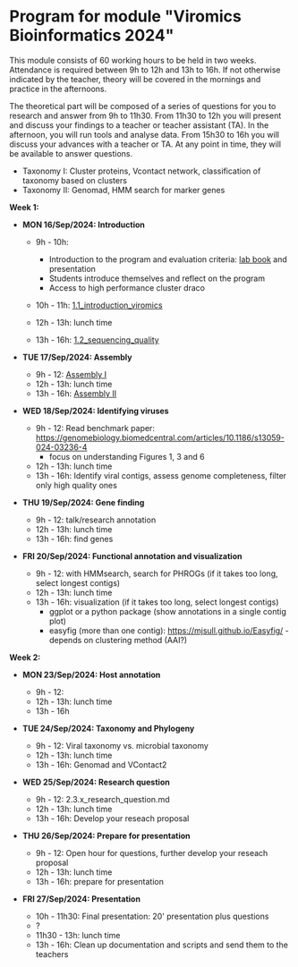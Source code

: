 # Program for module "Viromics Bioinformatics 2024"

This module consists of 60 working hours to be held in two weeks. Attendance is required between 9h to 12h and 13h to 16h. If not otherwise indicated by the teacher, theory will be covered in the mornings and practice in the afternoons.   

The theoretical part will be composed of a series of questions for you to research and answer from 9h to 11h30. From 11h30 to 12h you will present and discuss your findings to a teacher or teacher assistant (TA). In the afternoon, you will run tools and analyse data. From 15h30 to 16h you will discuss your advances with a teacher or TA. At any point in time, they will be available to answer questions.       

- Taxonomy I: Cluster proteins, Vcontact network, classification of taxonomy based on clusters
- Taxonomy II: Genomad, HMM search for marker genes

**Week 1:**

- **MON 16/Sep/2024: Introduction**
  - 9h - 10h:
    - Introduction to the program and evaluation criteria: [lab book](https://github.com/waltercostamb/course_viromics-bioinformatics_2024/blob/main/tutorials/1.0_documentation.md) and presentation 
    - Students introduce themselves and reflect on the program
    - Access to high performance cluster draco

  - 10h - 11h: [1.1_introduction_viromics](https://github.com/waltercostamb/course_viromics-bioinformatics_2024/blob/main/tutorials/1.1_introduction_viromics.md)
  - 12h - 13h: lunch time
  - 13h - 16h: [1.2_sequencing_quality](https://github.com/waltercostamb/course_viromics-bioinformatics_2024/blob/main/tutorials/1.2_sequencing_quality.md)

- **TUE 17/Sep/2024: Assembly**
  - 9h - 12: [Assembly I](https://github.com/waltercostamb/course_viromics-bioinformatics_2024/blob/main/tutorials/2.0_assembly_I.md)
  - 12h - 13h: lunch time
  - 13h - 16h: [Assembly II](https://github.com/waltercostamb/course_viromics-bioinformatics_2024/blob/main/tutorials/2.1_assembly_II.md)
 
- **WED 18/Sep/2024: Identifying viruses**
  - 9h - 12: Read benchmark paper: https://genomebiology.biomedcentral.com/articles/10.1186/s13059-024-03236-4
    - focus on understanding Figures 1, 3 and 6
  - 12h - 13h: lunch time
  - 13h - 16h: Identify viral contigs, assess genome completeness, filter only high quality ones

- **THU 19/Sep/2024: Gene finding**
  - 9h - 12: talk/research annotation
  - 12h - 13h: lunch time
  - 13h - 16h: find genes
 
- **FRI 20/Sep/2024: Functional annotation and visualization**
  - 9h - 12: with HMMsearch, search for PHROGs (if it takes too long, select longest contigs)
  - 12h - 13h: lunch time
  - 13h - 16h: visualization (if it takes too long, select longest contigs)
    - ggplot or a python package (show annotations in a single contig plot)
    - easyfig (more than one contig): https://mjsull.github.io/Easyfig/ - depends on clustering method (AAI?)
 
**Week 2:**
 
- **MON 23/Sep/2024: Host annotation**
  - 9h - 12:
  - 12h - 13h: lunch time
  - 13h - 16h

- **TUE 24/Sep/2024: Taxonomy and Phylogeny**
  - 9h - 12: Viral taxonomy vs. microbial taxonomy
  - 12h - 13h: lunch time
  - 13h - 16h: Genomad and VContact2

- **WED 25/Sep/2024: Research question**
  - 9h - 12: 2.3.x_research_question.md
  - 12h - 13h: lunch time
  - 13h - 16h: Develop your reseach proposal
 
- **THU 26/Sep/2024: Prepare for presentation**
  - 9h - 12: Open hour for questions, further develop your reseach proposal
  - 12h - 13h: lunch time
  - 13h - 16h: prepare for presentation

- **FRI 27/Sep/2024: Presentation**
  - 10h - 11h30: Final presentation: 20' presentation plus questions
  - ?
  - 11h30 - 13h: lunch time
  - 13h - 16h: Clean up documentation and scripts and send them to the teachers
